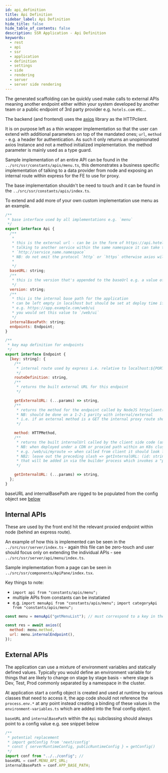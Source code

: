 ```yaml
---
id: api_definition
title: Api Definition
sidebar_label: Api Definition
hide_title: false
hide_table_of_contents: false
description: SSR Application - Api Definition
keywords:
  - rest 
  - api
  - ssr
  - application
  - definition
  - settings
  - side 
  - rendering
  - server 
  - server side rendering  
---
```


The generated scaffolding can be quickly used make calls to external APIs
meaning another endpoint either within your system developed by another team or
a public endpoint of 3rd party provider e.g. `hotels.com` etc...

The backend (and frontend) uses the [axios](https://github.com/axios/axios)
library as the HTTPclient.

It is on purpose left as a thin wrapper implementation so that the user can
extend with additional parameters on top of the mandated ones; `url`, `method` -
e.g. a header for authentication. As such it only returns an unopinionated axios
Instance and not a method initialized implementation. the method parameter is
mainly used as a type guard.

Sample implementation of an entire API can be found in the
```../src/ssr/constants/apis/menu.ts```, this demonstrates a business
specific implementation of talking to a data provider from node and exposing an
internal route within express for the FE to use for proxy.

The base implementation shouldn't be need to touch and it can be found in the
```../src/ssr/constants/apis/index.ts```.

To extend and add more of your own custom implementation use menu as an example.

```javascript
/**
 * base interface used by all implementations e.g. `menu`
 */
export interface Api {
  /**
   *
   * this is the external url - can be in the form of https://api.hotels.com/foo or when used inside a Kubernetes cluster
   * talking to another service within the same namespace it can take the form of `http://service_name` or
   * `http://service_name.namespace`
   * NB: do not omit the protocol `http` or `https` otherwise axios will default to localhost:80 as it will not recognize it as a valid TLD.
   *
   */
  baseURL: string;
  /**
   * this is the version that's appended to the baseUrl e.g. a value of `v2` => `https://api.hotels.com/foo/v2` || `http://service_name.namespace/v2`
   */
  version: string;
  /**
   * this is the internal base path for the application
   * can be left empty in localhost but should be set at deploy time if your application is not run under the root of your domain
   * e.g. https://app.example.com/web/ui
   * you would set this value to `/web/ui`
   */
  internalBasePath: string;
  endpoints: Endpoint;
}

/**
 * key map definition for endpoints
 */
export interface Endpoint {
  [key: string]: {
    /**
     * internal route used by express i.e. relative to localhost:${PORT}/myroute
     */
    routeDefinition: string,
    /**
     * returns the built external URL for this endpoint
     */

    getExternalURL: (...params) => string,
    /**
     * returns the method for the endpoint called by NodeJS httpclient(axios)
     * NB: should be done on a 1-2-1 parity with internal/external
     * i.e. if an external method is a GET the internal proxy route should also be a GET
     */

    method: HTTPMethod,
    /**
     * returns the built internalUrl called by the client side code (axios) a.k.a BFF
     * NB: when deployed under a CDN or proxied path within an K8s cluster this will be included
     * e.g. /web/ui/myroute => when called from client it should look like this https://app.example.com/web/ui/myroute
     * NB2: leave out the preceding slash => getInternalURL: (id: string) => `deletemenu/${id}`,
     * that will be added in via the builder process which invokes a "private" method within the Api base class.
     */

    getInternalURL: (...params) => string,
  };
}
```

baseURL and internalBasePath are rigged to be populated from the config
object see [below](####config)

## Internal APIs

These are used by the front end hit the relevant proxied endpoint within node
(behind an express route).

An example of how this is implemented can be seen in the
```../src/ssr/server/index.ts``` - again this file can be zero-touch and
user should focus only on extending the individual APIs - see
```../src/ssr/server/api/menu/index.ts```.

Sample implementation from a page can be seen in
```../src/ssr/components/ApiPane/index.tsx```.

Key things to note:

- `import api from "constants/apis/menu";`
- multiple APIs from constants can be instatiated
- e.g. `import menuApi from "constants/apis/menu";`
    `import categoryApi from "constants/apis/menu";`

```javascript
const menu = menuApi("getMenuList"); // must correspond to a key in the Endpoints for that class's Api implementation

const res = await axios({
  method: menu.method,
  url: menu.internalEndpoint(),
});
```

## External APIs

The application can use a mixture of environment variables and statically
defined values. Typically you would define an environment variable for things
that are likely to change on stage by stage basis - where stage is Dev, Test,
Prod commonly separated by a namespace in the cluster.

At application start a config object is created and used at runtime by various
classes that need to access it, the app code should not reference the
`process.env.*` at any point instead creating a binding of these values in the
`environment-variables.ts` which are added into the final config object.

`baseURL` and `internalBasePath` within the `Api` subclassing should always
point to a config value e.g. see snippet below

```javascript
/**
 * potential replacement
 * import getConfig from 'next/config'
 * const { serverRuntimeConfig, publicRuntimeConfig } = getConfig()
 */
import conf from "../../config"; //
baseURL = conf.MENU_API_URL;
internalBasePath = conf.APP_BASE_PATH;
```
